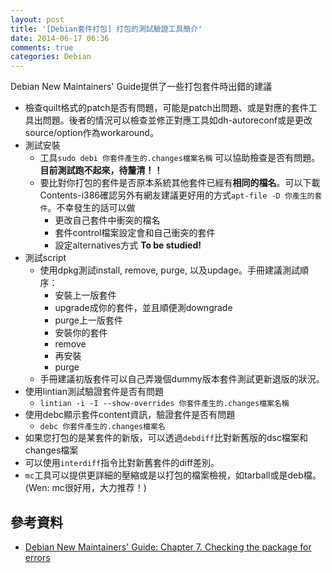 ```yaml
---
layout: post
title: '[Debian套件打包] 打包的測試驗證工具簡介'
date: 2014-06-17 06:36
comments: true
categories: Debian
---
```

Debian New Maintainers' Guide提供了一些打包套件時出錯的建議

* 檢查quilt格式的patch是否有問題，可能是patch出問題、或是對應的套件工具出問題。後者的情況可以檢查並修正對應工具如dh-autoreconf或是更改source/option作為workaround。
* 測試安裝
	* 工具`sudo debi 你套件產生的.changes檔案名稱` 可以協助檢查是否有問題。**目前測試跑不起來，待釐清！！**
  * 要比對你打包的套件是否原本系統其他套件已經有**相同的檔名**。可以下載Contents-i386確認另外有網友建議更好用的方式`apt-file -D 你產生的套件`。不幸發生的話可以做
    * 更改自己套件中衝突的檔名
    * 套件control檔案設定會和自己衝突的套件
    * 設定alternatives方式 **To be studied!**
* 測試script
	* 使用dpkg測試install, remove, purge, 以及updage。手冊建議測試順序：
  		* 安裝上一版套件
      * upgrade成你的套件，並且順便測downgrade
      * purge上一版套件
      * 安裝你的套件
      * remove
      * 再安裝
      * purge
   * 手冊建議初版套件可以自己弄幾個dummy版本套件測試更新退版的狀況。
* 使用lintian測試驗證套件是否有問題
	* `lintian -i -I --show-overrides 你套件產生的.changes檔案名稱`
* 使用debc顯示套件content資訊，驗證套件是否有問題
	* `debc 你套件產生的.changes檔案名`
* 如果您打包的是某套件的新版，可以透過`debdiff`比對新舊版的dsc檔案和changes檔案
* 可以使用`interdiff`指令比對新舊套件的diff差別。
* `mc`工具可以提供更詳細的壓縮或是以打包的檔案檢視，如tarball或是deb檔。(Wen: mc很好用，大力推荐！)
  
  

## 參考資料

* [Debian New Maintainers' Guide: Chapter 7. Checking the package for errors](https://www.debian.org/doc/manuals/maint-guide/checkit.en.html)
